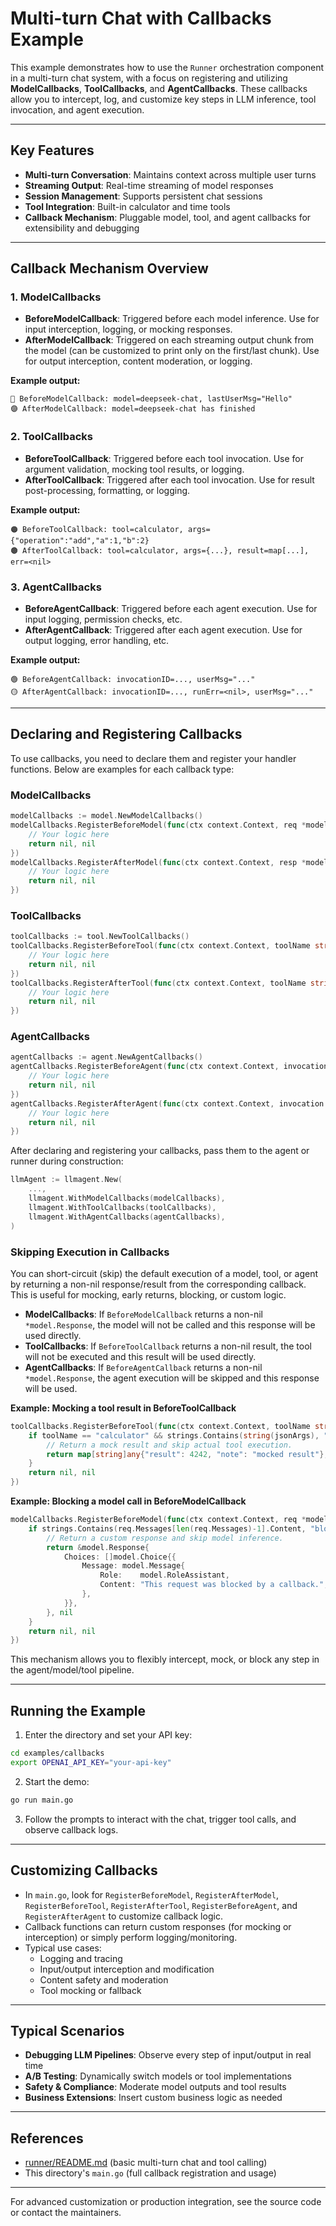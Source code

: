 # Multi-turn Chat with Callbacks Example

This example demonstrates how to use the `Runner` orchestration component in a multi-turn chat system, with a focus on registering and utilizing **ModelCallbacks**, **ToolCallbacks**, and **AgentCallbacks**. These callbacks allow you to intercept, log, and customize key steps in LLM inference, tool invocation, and agent execution.

---

## Key Features

- **Multi-turn Conversation**: Maintains context across multiple user turns
- **Streaming Output**: Real-time streaming of model responses
- **Session Management**: Supports persistent chat sessions
- **Tool Integration**: Built-in calculator and time tools
- **Callback Mechanism**: Pluggable model, tool, and agent callbacks for extensibility and debugging

---

## Callback Mechanism Overview

### 1. ModelCallbacks

- **BeforeModelCallback**: Triggered before each model inference. Use for input interception, logging, or mocking responses.
- **AfterModelCallback**: Triggered on each streaming output chunk from the model (can be customized to print only on the first/last chunk). Use for output interception, content moderation, or logging.

**Example output:**

```
🔵 BeforeModelCallback: model=deepseek-chat, lastUserMsg="Hello"
🟣 AfterModelCallback: model=deepseek-chat has finished
```

### 2. ToolCallbacks

- **BeforeToolCallback**: Triggered before each tool invocation. Use for argument validation, mocking tool results, or logging.
- **AfterToolCallback**: Triggered after each tool invocation. Use for result post-processing, formatting, or logging.

**Example output:**

```
🟠 BeforeToolCallback: tool=calculator, args={"operation":"add","a":1,"b":2}
🟤 AfterToolCallback: tool=calculator, args={...}, result=map[...], err=<nil>
```

### 3. AgentCallbacks

- **BeforeAgentCallback**: Triggered before each agent execution. Use for input logging, permission checks, etc.
- **AfterAgentCallback**: Triggered after each agent execution. Use for output logging, error handling, etc.

**Example output:**

```
🟢 BeforeAgentCallback: invocationID=..., userMsg="..."
🟡 AfterAgentCallback: invocationID=..., runErr=<nil>, userMsg="..."
```

---

## Declaring and Registering Callbacks

To use callbacks, you need to declare them and register your handler functions. Below are examples for each callback type:

### ModelCallbacks

```go
modelCallbacks := model.NewModelCallbacks()
modelCallbacks.RegisterBeforeModel(func(ctx context.Context, req *model.Request) (*model.Response, error) {
    // Your logic here
    return nil, nil
})
modelCallbacks.RegisterAfterModel(func(ctx context.Context, resp *model.Response, runErr error) (*model.Response, error) {
    // Your logic here
    return nil, nil
})
```

### ToolCallbacks

```go
toolCallbacks := tool.NewToolCallbacks()
toolCallbacks.RegisterBeforeTool(func(ctx context.Context, toolName string, toolDeclaration *tool.Declaration, jsonArgs []byte) (any, error) {
    // Your logic here
    return nil, nil
})
toolCallbacks.RegisterAfterTool(func(ctx context.Context, toolName string, toolDeclaration *tool.Declaration, jsonArgs []byte, result any, runErr error) (any, error) {
    // Your logic here
    return nil, nil
})
```

### AgentCallbacks

```go
agentCallbacks := agent.NewAgentCallbacks()
agentCallbacks.RegisterBeforeAgent(func(ctx context.Context, invocation *agent.Invocation) (*model.Response, error) {
    // Your logic here
    return nil, nil
})
agentCallbacks.RegisterAfterAgent(func(ctx context.Context, invocation *agent.Invocation, runErr error) (*model.Response, error) {
    // Your logic here
    return nil, nil
})
```

After declaring and registering your callbacks, pass them to the agent or runner during construction:

```go
llmAgent := llmagent.New(
    ...,
    llmagent.WithModelCallbacks(modelCallbacks),
    llmagent.WithToolCallbacks(toolCallbacks),
    llmagent.WithAgentCallbacks(agentCallbacks),
)
```

### Skipping Execution in Callbacks

You can short-circuit (skip) the default execution of a model, tool, or agent by returning a non-nil response/result from the corresponding callback. This is useful for mocking, early returns, blocking, or custom logic.

- **ModelCallbacks**: If `BeforeModelCallback` returns a non-nil `*model.Response`, the model will not be called and this response will be used directly.
- **ToolCallbacks**: If `BeforeToolCallback` returns a non-nil result, the tool will not be executed and this result will be used directly.
- **AgentCallbacks**: If `BeforeAgentCallback` returns a non-nil `*model.Response`, the agent execution will be skipped and this response will be used.

**Example: Mocking a tool result in BeforeToolCallback**

```go
toolCallbacks.RegisterBeforeTool(func(ctx context.Context, toolName string, toolDeclaration *tool.Declaration, jsonArgs []byte) (any, error) {
    if toolName == "calculator" && strings.Contains(string(jsonArgs), "42") {
        // Return a mock result and skip actual tool execution.
        return map[string]any{"result": 4242, "note": "mocked result"}, nil
    }
    return nil, nil
})
```

**Example: Blocking a model call in BeforeModelCallback**

```go
modelCallbacks.RegisterBeforeModel(func(ctx context.Context, req *model.Request) (*model.Response, error) {
    if strings.Contains(req.Messages[len(req.Messages)-1].Content, "block me") {
        // Return a custom response and skip model inference.
        return &model.Response{
            Choices: []model.Choice{{
                Message: model.Message{
                    Role:    model.RoleAssistant,
                    Content: "This request was blocked by a callback.",
                },
            }},
        }, nil
    }
    return nil, nil
})
```

This mechanism allows you to flexibly intercept, mock, or block any step in the agent/model/tool pipeline.

---

## Running the Example

1. Enter the directory and set your API key:

```bash
cd examples/callbacks
export OPENAI_API_KEY="your-api-key"
```

2. Start the demo:

```bash
go run main.go
```

3. Follow the prompts to interact with the chat, trigger tool calls, and observe callback logs.

---

## Customizing Callbacks

- In `main.go`, look for `RegisterBeforeModel`, `RegisterAfterModel`, `RegisterBeforeTool`, `RegisterAfterTool`, `RegisterBeforeAgent`, and `RegisterAfterAgent` to customize callback logic.
- Callback functions can return custom responses (for mocking or interception) or simply perform logging/monitoring.
- Typical use cases:
  - Logging and tracing
  - Input/output interception and modification
  - Content safety and moderation
  - Tool mocking or fallback

---

## Typical Scenarios

- **Debugging LLM Pipelines**: Observe every step of input/output in real time
- **A/B Testing**: Dynamically switch models or tool implementations
- **Safety & Compliance**: Moderate model outputs and tool results
- **Business Extensions**: Insert custom business logic as needed

---

## References

- [runner/README.md](../runner/README.md) (basic multi-turn chat and tool calling)
- This directory's `main.go` (full callback registration and usage)

---

For advanced customization or production integration, see the source code or contact the maintainers.
